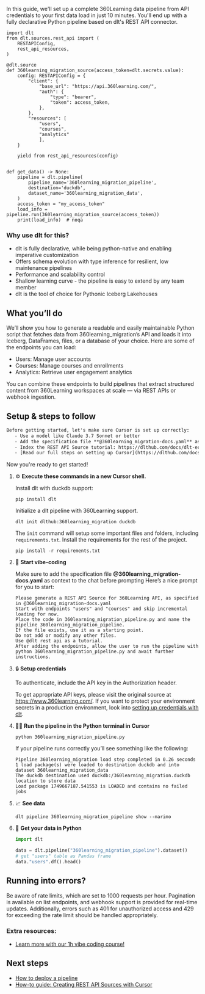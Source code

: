 In this guide, we'll set up a complete 360Learning data pipeline from API credentials to your first data load in just 10 minutes. You'll end up with a fully declarative Python pipeline based on dlt's REST API connector.

```python-outcome
import dlt
from dlt.sources.rest_api import (
    RESTAPIConfig,
    rest_api_resources,
)

@dlt.source
def 360learning_migration_source(access_token=dlt.secrets.value):
    config: RESTAPIConfig = {
        "client": {
            "base_url": "https://api.360learning.com/",
            "auth": {
                "type": "bearer",
                "token": access_token,
            },
        },
        "resources": [
            "users",
            "courses",
            "analytics"
            ],
    }

    yield from rest_api_resources(config)


def get_data() -> None:
    pipeline = dlt.pipeline(
        pipeline_name='360learning_migration_pipeline',
        destination='duckdb',
        dataset_name='360learning_migration_data', 
    )
    access_token = "my_access_token"
    load_info = pipeline.run(360learning_migration_source(access_token))
    print(load_info)  # noqa
```

### Why use dlt for this?

- dlt is fully declarative, while being python-native and enabling imperative customization
- Offers schema evolution with type inference for resilient, low maintenance pipelines
- Performance and scalability control
- Shallow learning curve - the pipeline is easy to extend by any team member
- dlt is the tool of choice for Pythonic Iceberg Lakehouses

## What you’ll do

We’ll show you how to generate a readable and easily maintainable Python script that fetches data from 360learning_migration’s API and loads it into Iceberg, DataFrames, files, or a database of your choice. Here are some of the endpoints you can load:

- Users: Manage user accounts
- Courses: Manage courses and enrollments
- Analytics: Retrieve user engagement analytics

You can combine these endpoints to build pipelines that extract structured content from 360Learning workspaces at scale — via REST APIs or webhook ingestion.

## Setup & steps to follow

```default
Before getting started, let's make sure Cursor is set up correctly:
   - Use a model like Claude 3.7 Sonnet or better
   - Add the specification file **@360learning_migration-docs.yaml** as context
   - Index the REST API Source tutorial: https://dlthub.com/docs/dlt-ecosystem/verified-sources/rest_api/ and add it to context as **@dlt rest api**
   - [Read our full steps on setting up Cursor](https://dlthub.com/docs/dlt-ecosystem/llm-tooling/cursor-restapi#23-configuring-cursor-with-documentation)
```

Now you're ready to get started! 

1. ⚙️ **Execute these commands in a new Cursor shell.**
    
    Install dlt with duckdb support:
    ```shell
    pip install dlt
    ```

    Initialize a dlt pipeline with 360Learning support.
    ```shell
    dlt init dlthub:360learning_migration duckdb
    ```

    The `init` command will setup some important files and folders, including `requirements.txt`. Install the requirements for the rest of the project.
    ```shell
    pip install -r requirements.txt
    ```
    
2. 🤠 **Start vibe-coding**
    
    Make sure to add the specification file **@360learning_migration-docs.yaml** as context to the chat before prompting
    Here’s a nice prompt for you to start: 
    
    ```prompt
    Please generate a REST API Source for 360Learning API, as specified in @360learning_migration-docs.yaml 
    Start with endpoints "users" and "courses" and skip incremental loading for now. 
    Place the code in 360learning_migration_pipeline.py and name the pipeline 360learning_migration_pipeline. 
    If the file exists, use it as a starting point. 
    Do not add or modify any other files. 
    Use @dlt rest api as a tutorial. 
    After adding the endpoints, allow the user to run the pipeline with python 360learning_migration_pipeline.py and await further instructions.
    ```

    
3. 🔒 **Setup credentials** 
    
    To authenticate, include the API key in the Authorization header.
    
    To get appropriate API keys, please visit the original source at https://www.360learning.com/.
    If you want to protect your environment secrets in a production environment, look into [setting up credentials with dlt](https://dlthub.com/docs/walkthroughs/add_credentials).
    
4. 🏃‍♀️ **Run the pipeline in the Python terminal in Cursor**
    
    ```shell
    python 360learning_migration_pipeline.py
    ```
    
    If your pipeline runs correctly you’ll see something like the following:
    
    ```shell
    Pipeline 360learning_migration load step completed in 0.26 seconds
    1 load package(s) were loaded to destination duckdb and into dataset 360learning_migration_data
    The duckdb destination used duckdb:/360learning_migration.duckdb location to store data
    Load package 1749667187.541553 is LOADED and contains no failed jobs
    ```
    
5. 📈 **See data**
    
    ```shell
    dlt pipeline 360learning_migration_pipeline show --marimo
    ```
    
6. 🐍 **Get your data in Python**
    
    ```python
    import dlt

   data = dlt.pipeline("360learning_migration_pipeline").dataset()
   # get "users" table as Pandas frame
   data."users".df().head()
    ```

## Running into errors?

Be aware of rate limits, which are set to 1000 requests per hour. Pagination is available on list endpoints, and webhook support is provided for real-time updates. Additionally, errors such as 401 for unauthorized access and 429 for exceeding the rate limit should be handled appropriately.

### Extra resources:

- [Learn more with our 1h vibe coding course!](https://www.youtube.com/watch?v=GGid70rnJuM)

## Next steps

- [How to deploy a pipeline](https://dlthub.com/docs/walkthroughs/deploy-a-pipeline)
- [How-to guide: Creating REST API Sources with Cursor](https://dlthub.com/docs/dlt-ecosystem/llm-tooling/cursor-restapi)